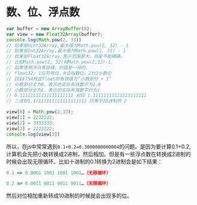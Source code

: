 # 数、位、浮点数

```javascript
var buffer = new ArrayBuffer(8);
var view = new Float32Array(buffer);
console.log(Math.pow(2, 33))
// 如果是Uint32Array,最大值为Math.pow(2, 32) - 1
// 如果是Int32Array,最大值为Math.pow(2, 31) - 1
// 如果是Float32Array,表示范围更大，但是不能精确，
// 比如Math.pow(2, 32)和Math.pow(2,32)-1,
// 如果使用浮点来存储，则值是一样的。
// float32; 1位符号位，8位指数位，23位小数位
// IEEE754规定float的有效值为“小数部分 + 1”
// 小数部分全为0，表示的实际有效数字为1.0
// 小数部分全为1，表示的实际有效数字约为2
// 0.11111111111111111111 对应 1.11111111111111111111
// 二进制1.11111111111111111111 约等于10进制的 2

view[0] = Math.pow(2,33);
view[1] = 2222222;
view[2] = 3333333;
view[3] = 2222222;
console.log(view[3])
```

所以，在js中常常遇到`0.1+0.2=0.3000000000004`的问题。是因为要计算0.1+0.2,计算机会先把小数转换成2进制，然后相加。但是有一些浮点数在转换成2进制的时候会出现无限循环。比如十进制的0.1转换为2进制会是如下结果：

```javascript
0.1 => 0.0001 1001 1001 1001…（无限循环）

0.2 => 0.0011 0011 0011 0011…（无限循环）
```

然后对位相加重新转成10进制的时候就会出现多的位。
